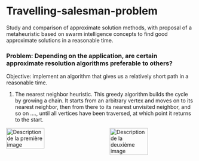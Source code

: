 # Travelling-salesman-problem
Study and comparison of approximate solution methods, with proposal of a metaheuristic based on swarm intelligence concepts to find good approximate solutions in a reasonable time.

### Problem: Depending on the application, are certain approximate resolution algorithms preferable to others? 
Objective: implement an algorithm that gives us a relatively short path in a reasonable time.

1. The nearest neighbor heuristic. This greedy algorithm builds the cycle by growing a chain. It starts from an arbitrary vertex and moves on to its nearest neighbor, then from there to its nearest unvisited neighbor, and so on ...., until all vertices have been traversed, at which point it returns to the start.


<div style="display: flex; justify-content: space-between;">
  <img src="lien_de_la_première_image" alt="Description de la première image" width="45%">
  <img src="lien_de_la_deuxième_image" alt="Description de la deuxième image" width="45%">
</div>

